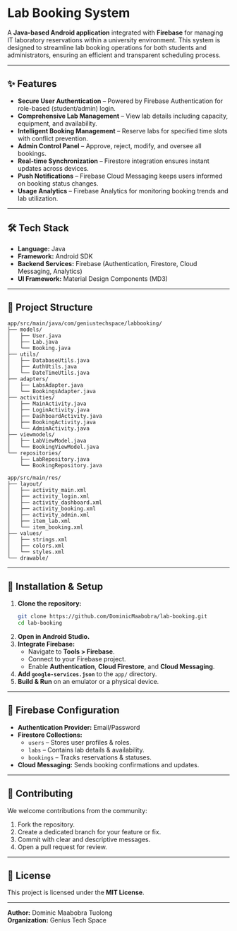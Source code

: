 # Lab Booking System

A **Java-based Android application** integrated with **Firebase** for managing IT laboratory reservations within a university environment. This system is designed to streamline lab booking operations for both students and administrators, ensuring an efficient and transparent scheduling process.

---

## ✨ Features
- **Secure User Authentication** – Powered by Firebase Authentication for role-based (student/admin) login.
- **Comprehensive Lab Management** – View lab details including capacity, equipment, and availability.
- **Intelligent Booking Management** – Reserve labs for specified time slots with conflict prevention.
- **Admin Control Panel** – Approve, reject, modify, and oversee all bookings.
- **Real-time Synchronization** – Firestore integration ensures instant updates across devices.
- **Push Notifications** – Firebase Cloud Messaging keeps users informed on booking status changes.
- **Usage Analytics** – Firebase Analytics for monitoring booking trends and lab utilization.

---

## 🛠 Tech Stack
- **Language:** Java
- **Framework:** Android SDK
- **Backend Services:** Firebase (Authentication, Firestore, Cloud Messaging, Analytics)
- **UI Framework:** Material Design Components (MD3)

---

## 📂 Project Structure
```
app/src/main/java/com/geniustechspace/labbooking/
├── models/
│   ├── User.java
│   ├── Lab.java
│   └── Booking.java
├── utils/
│   ├── DatabaseUtils.java
│   ├── AuthUtils.java
│   └── DateTimeUtils.java
├── adapters/
│   ├── LabsAdapter.java
│   └── BookingsAdapter.java
├── activities/
│   ├── MainActivity.java
│   ├── LoginActivity.java
│   ├── DashboardActivity.java
│   ├── BookingActivity.java
│   └── AdminActivity.java
├── viewmodels/
│   ├── LabViewModel.java
│   └── BookingViewModel.java
└── repositories/
    ├── LabRepository.java
    └── BookingRepository.java

app/src/main/res/
├── layout/
│   ├── activity_main.xml
│   ├── activity_login.xml
│   ├── activity_dashboard.xml
│   ├── activity_booking.xml
│   ├── activity_admin.xml
│   ├── item_lab.xml
│   └── item_booking.xml
├── values/
│   ├── strings.xml
│   ├── colors.xml
│   └── styles.xml
└── drawable/
```

---

## 🚀 Installation & Setup
1. **Clone the repository:**
   ```bash
   git clone https://github.com/DominicMaabobra/lab-booking.git
   cd lab-booking
   ```
2. **Open in Android Studio.**
3. **Integrate Firebase:**
   - Navigate to **Tools > Firebase**.
   - Connect to your Firebase project.
   - Enable **Authentication**, **Cloud Firestore**, and **Cloud Messaging**.
4. **Add `google-services.json`** to the `app/` directory.
5. **Build & Run** on an emulator or a physical device.

---

## 🔧 Firebase Configuration
- **Authentication Provider:** Email/Password
- **Firestore Collections:**
  - `users` – Stores user profiles & roles.
  - `labs` – Contains lab details & availability.
  - `bookings` – Tracks reservations & statuses.
- **Cloud Messaging:** Sends booking confirmations and updates.

---

## 🤝 Contributing
We welcome contributions from the community:
1. Fork the repository.
2. Create a dedicated branch for your feature or fix.
3. Commit with clear and descriptive messages.
4. Open a pull request for review.

---

## 📜 License
This project is licensed under the **MIT License**.

---
**Author:** Dominic Maabobra Tuolong  
**Organization:** Genius Tech Space
